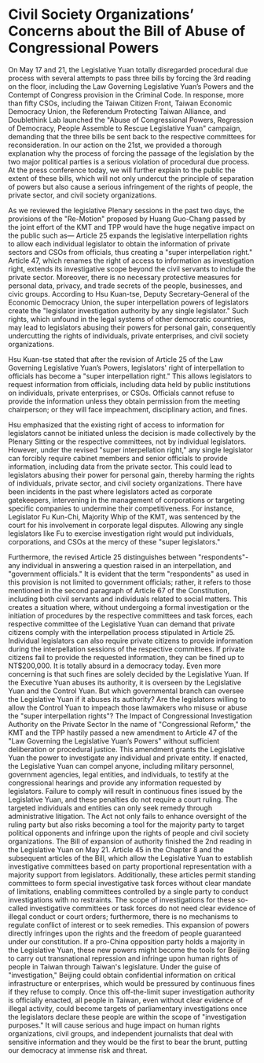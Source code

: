 # Civil Society Organizations’ Concerns about the Bill of Abuse of Congressional Powers
On May 17 and 21, the Legislative Yuan totally disregarded procedural due process with several attempts to pass three bills by forcing the 3rd reading on the floor, including the Law Governing Legislative Yuan’s Powers and the Contempt of Congress provision in the Criminal Code. In response, more than fifty CSOs, including the Taiwan Citizen Front, Taiwan Economic Democracy Union, the Referendum Protecting Taiwan Alliance, and Doublethink Lab launched the "Abuse of Congressional Powers, Regression of Democracy, People Assemble to Rescue Legislative Yuan" campaign, demanding that the three bills be sent back to the respective committees for reconsideration. In our action on the 21st, we provided a thorough explanation why the process of forcing the passage of the legislation by the two major political parties is a serious violation of procedural due process. At the press conference today, we will further explain to the public the extent of these bills, which will not only undercut the principle of separation of powers but also cause a serious infringement of the rights of people, the private sector, and civil society organizations.

As we reviewed the legislative Plenary sessions in the past two days, the provisions of the "Re-Motion" proposed by Huang Guo-Chang passed by the joint effort of the KMT and TPP would have the huge negative impact on the public such as—
Article 25 expands the legislative interpellation rights to allow each individual legislator to obtain the information of private sectors and CSOs from officials, thus creating a "super interpellation right."
Article 47, which renames the right of access to information as investigation right, extends its investigative scope beyond the civil servants to include the private sector. Moreover, there is no necessary protective measures for personal data, privacy, and trade secrets of the people, businesses, and civic groups.
According to Hsu Kuan-tse, Deputy Secretary-General of the Economic Democracy Union, the super interpellation powers of legislators create the "legislator investigation authority by any single legislator." Such rights, which unfound in the legal systems of other democratic countries, may lead to legislators abusing their powers for personal gain, consequently undercutting the rights of individuals, private enterprises, and civil society organizations.

Hsu Kuan-tse stated that after the revision of Article 25 of the Law Governing Legislative Yuan’s Powers, legislators' right of interpellation to officials has become a "super interpellation right." This allows legislators to request information from officials, including data held by public institutions on individuals, private enterprises, or CSOs. Officials cannot refuse to provide the information unless they obtain permission from the meeting chairperson; or they will face impeachment, disciplinary action, and fines.

Hsu emphasized that the existing right of access to information for legislators cannot be initiated unless the decision is made collectively by the Plenary Sitting or the respective committees, not by individual legislators. However, under the revised "super interpellation right," any single legislator can forcibly require cabinet members and senior officials to provide information, including data from the private sector. This could lead to legislators abusing their power for personal gain, thereby harming the rights of individuals, private sector, and civil society organizations. There have been incidents in the past where legislators acted as corporate gatekeepers, intervening in the management of corporations or targeting specific companies to undermine their competitiveness. For instance, Legislator Fu Kun-Chi, Majority Whip of the KMT, was sentenced by the court for his involvement in corporate legal disputes. Allowing any single legislators like Fu to exercise investigation right would put individuals, corporations, and CSOs at the mercy of these "super legislators."

Furthermore, the revised Article 25 distinguishes between "respondents"- any individual in answering a question raised in an interpellation, and "government officials." It is evident that the term "respondents" as used in this provision is not limited to government officials; rather, it refers to those mentioned in the second paragraph of Article 67 of the Constitution, including both civil servants and individuals related to social matters. This creates a situation where, without undergoing a formal investigation or the initiation of procedures by the respective committees and task forces, each respective committee of the Legislative Yuan can demand that private citizens comply with the interpellation process stipulated in Article 25. Individual legislators can also require private citizens to provide information during the interpellation sessions of the respective committees. If private citizens fail to provide the requested information, they can be fined up to NT$200,000. It is totally absurd in a democracy today.
Even more concerning is that such fines are solely decided by the Legislative Yuan. If the Executive Yuan abuses its authority, it is overseen by the Legislative Yuan and the Control Yuan. But which governmental branch can oversee the Legislative Yuan if it abuses its authority? Are the legislators willing to allow the Control Yuan to impeach those lawmakers who misuse or abuse the "super interpellation rights"?
The Impact of Congressional Investigation Authority on the Private Sector
In the name of "Congressional Reform," the KMT and the TPP hastily passed a new amendment to Article 47 of the "Law Governing the Legislative Yuan’s Powers" without sufficient deliberation or procedural justice. This amendment grants the Legislative Yuan the power to investigate any individual and private entity. If enacted, the Legislative Yuan can compel anyone, including military personnel, government agencies, legal entities, and individuals, to testify at the congressional hearings and provide any information requested by legislators. Failure to comply will result in continuous fines issued by the Legislative Yuan, and these penalties do not require a court ruling. The targeted individuals and entities can only seek remedy through administrative litigation. The Act not only fails to enhance oversight of the ruling party but also risks becoming a tool for the majority party to target political opponents and infringe upon the rights of people and civil society organizations.
The Bill of expansion of authority finished the 2nd reading in the Legislative Yuan on May 21. Article 45 in the Chapter 8 and the subsequent articles of the Bill, which allow the Legislative Yuan to establish investigative committees based on party proportional representation with a majority support from legislators. Additionally, these articles permit standing committees to form special investigative task forces without clear mandate of limitations, enabling committees controlled by a single party to conduct investigations with no restraints. The scope of investigations for these so-called investigative committees or task forces do not need clear evidence of illegal conduct or court orders; furthermore, there is no mechanisms to regulate conflict of interest or to seek remedies. This expansion of powers directly infringes upon the rights and the freedom of people guaranteed under our constitution.
If a pro-China opposition party holds a majority in the Legislative Yuan, these new powers might become the tools for Beijing to carry out transnational repression and infringe upon human rights of people in Taiwan through Taiwan's legislature. Under the guise of "investigation," Beijing could obtain confidential information on critical infrastructure or enterprises, which would be pressured by continuous fines if they refuse to comply. Once this off-the-limit super investigation authority is officially enacted, all people in Taiwan, even without clear evidence of illegal activity, could become targets of parliamentary investigations once the legislators declare these people are within the scope of "investigation purposes." It will cause serious and huge impact on human rights organizations, civil groups, and independent journalists that deal with sensitive information and they would be the first to bear the brunt, putting our democracy at immense risk and threat.
